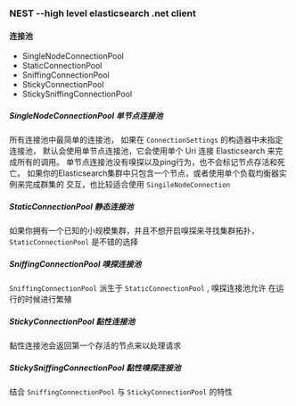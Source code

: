 ﻿### NEST --high level elasticsearch .net client

#### 连接池

- SingleNodeConnectionPool
- StaticConnectionPool
- SniffingConnectionPool
- StickyConnectionPool
- StickySniffingConnectionPool

##### SingleNodeConnectionPool 单节点连接池

所有连接池中最简单的连接池， 如果在 `ConnectionSettings` 的构造器中未指定连接池，
默认会使用单节点连接池，它会使用单个 Uri 连接 Elasticsearch 来完成所有的调用。 
单节点连接池没有嗅探以及ping行为，也不会标记节点存活和死亡。
如果你的Elasticsearch集群中只包含一个节点，或者使用单个负载均衡器实例来完成群集的
交互，也比较适合使用 `SingileNodeConnection`


##### StaticConnectionPool 静态连接池

如果你拥有一个已知的小规模集群，并且不想开启嗅探来寻找集群拓扑，`StaticConnectionPool` 
是不错的选择

##### SniffingConnectionPool 嗅探连接池

`SniffingConnectionPool` 派生于 `StaticConnectionPool` , 嗅探连接池允许
在运行的时候进行繁殖

##### StickyConnectionPool 黏性连接池

黏性连接池会返回第一个存活的节点来以处理请求


##### StickySniffingConnectionPool 黏性嗅探连接池

结合 `SniffingConnectionPool` 与 `StickyConnectionPool` 的特性